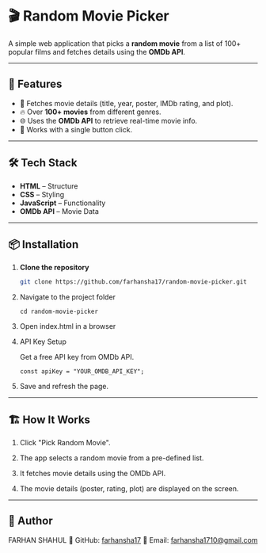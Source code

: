 # 🎬 Random Movie Picker

A simple web application that picks a **random movie** from a list of 100+ popular films and fetches details using the **OMDb API**.

---

## 🚀 Features
- 🎥 Fetches movie details (title, year, poster, IMDb rating, and plot).
- 🔥 Over **100+ movies** from different genres.
- 🌐 Uses the **OMDb API** to retrieve real-time movie info.
- 🎲 Works with a single button click.

---

## 🛠️ Tech Stack
- **HTML** – Structure
- **CSS** – Styling
- **JavaScript** – Functionality
- **OMDb API** – Movie Data

---

## 📦 Installation
1. **Clone the repository**
   ```sh
   git clone https://github.com/farhansha17/random-movie-picker.git

2. Navigate to the project folder
    ```   
    cd random-movie-picker
    ```

3. Open index.html in a browser

4.  API Key Setup

    Get a free API key from OMDb API.
    ```
    const apiKey = "YOUR_OMDB_API_KEY";
    ```

5. Save and refresh the page.

---

## 🏗️ How It Works

1. Click "Pick Random Movie".

2. The app selects a random movie from a pre-defined list.

3. It fetches movie details using the OMDb API.

4. The movie details (poster, rating, plot) are displayed on the screen.

---

## 👤 Author

FARHAN SHAHUL
🔗 GitHub: [farhansha17](https://github.com/farhansha17)
📧 Email: farhansha1710@gmail.com

